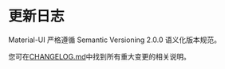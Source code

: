 # 更新日志

<p class="description">Material-UI 严格遵循 Semantic Versioning 2.0.0 语义化版本规范。</p>

您可在[CHANGELOG.md](https://github.com/mui-org/material-ui/blob/v3.x/CHANGELOG.md)中找到所有重大变更的相关说明。